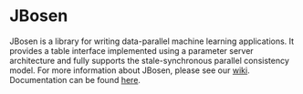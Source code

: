# JBosen

JBosen is a library for writing data-parallel machine learning applications. It provides a table interface implemented using a parameter server architecture and fully supports the stale-synchronous parallel consistency model. For more information about JBosen, please see our [wiki](https://github.com/petuum/jbosen/wiki). Documentation can be found [here](http://petuum.github.io/jbosen/javadoc/index.html).
